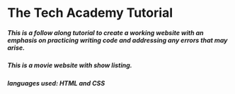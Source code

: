# The Tech Academy Tutorial
##### This is a follow along tutorial to create a working website with an emphasis on practicing writing code and addressing any errors that may arise. 
##### This is a movie website with show listing.
##### languages used: HTML and CSS
